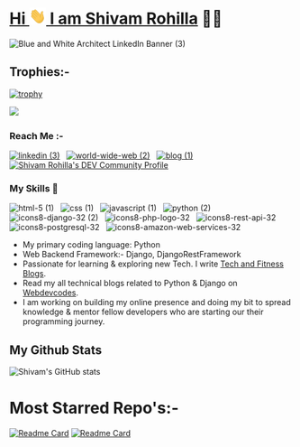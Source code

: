 # [Hi <img src="https://raw.githubusercontent.com/ABSphreak/ABSphreak/master/gifs/Hi.gif" width="30px" style="max-width: 100%; user-select: auto;"> I am Shivam Rohilla](https://www.highlifedoor.com/) :man_technologist:

![Blue and White Architect LinkedIn Banner (3)](https://user-images.githubusercontent.com/59178005/120303534-8e46b100-c2ec-11eb-91ac-6b48e6c5cece.png)

## Trophies:-
[![trophy](https://github-profile-trophy.vercel.app/?username=ShivamRohilllaa&theme=onedark)](https://github.com/ryo-ma/github-profile-trophy)

![](https://komarev.com/ghpvc/?username=ShivamRohilllaa&color=blueviolet)

### Reach Me :-
[![linkedin (3)](https://user-images.githubusercontent.com/59178005/120276459-5598de80-c2d0-11eb-866b-5d3edc680206.png)](https://www.linkedin.com/in/shivamrohillaa/) &nbsp;  [![world-wide-web (2)](https://user-images.githubusercontent.com/59178005/120277162-54b47c80-c2d1-11eb-89ae-fb08e2f0146c.png)](https://shivamrohilla.herokuapp.com/) &nbsp;  [![blog (1)](https://user-images.githubusercontent.com/59178005/120277587-ddcbb380-c2d1-11eb-8c0b-db6446e9d38b.png)](https://webdevcodes.com/) &nbsp; <a href="https://dev.to/shivamrohilllaa">
  <img src="https://d2fltix0v2e0sb.cloudfront.net/dev-badge.svg" alt="Shivam Rohilla's DEV Community Profile" height="30" width="30">
</a>

### My Skills 🧰

![html-5 (1)](https://user-images.githubusercontent.com/59178005/120279529-3308c480-c2d4-11eb-866c-605f147c474a.png) &nbsp;    ![css (1)](https://user-images.githubusercontent.com/59178005/120279542-3603b500-c2d4-11eb-8121-b870b4034fe5.png)  &nbsp;   ![javascript (1)](https://user-images.githubusercontent.com/59178005/120279558-38fea580-c2d4-11eb-8105-882ab63672ff.png)  &nbsp;  ![python (2)](https://user-images.githubusercontent.com/59178005/120279573-3bf99600-c2d4-11eb-94b9-ea3ce8a93a26.png) &nbsp;  ![icons8-django-32 (2)](https://user-images.githubusercontent.com/59178005/120279586-4025b380-c2d4-11eb-85e4-918eaa313789.png)  &nbsp;  ![icons8-php-logo-32](https://user-images.githubusercontent.com/59178005/120279623-49af1b80-c2d4-11eb-9b96-c69a11c3136a.png) &nbsp;   ![icons8-rest-api-32](https://user-images.githubusercontent.com/59178005/120279628-4c117580-c2d4-11eb-94c7-39a8332dccbc.png)  &nbsp;  ![icons8-postgresql-32](https://user-images.githubusercontent.com/59178005/120279644-4e73cf80-c2d4-11eb-8c60-2705698ce5a9.png)  &nbsp; ![icons8-amazon-web-services-32](https://user-images.githubusercontent.com/59178005/120279696-621f3600-c2d4-11eb-9e4d-433b9d5a42fe.png)

- My primary coding language: Python
- Web Backend Framework:- Django, DjangoRestFramework
- Passionate for learning & exploring new Tech. I write [Tech and Fitness Blogs](https://www.highlifedoor.com/).
- Read my all technical blogs related to Python & Django on [Webdevcodes](https://webdevcodes.com/).  
- I am working on building my online presence and doing my bit to spread knowledge & mentor fellow developers who are starting our their programming journey.

## My Github Stats
![Shivam's GitHub stats](https://github-readme-stats.vercel.app/api?username=ShivamRohilllaa&show_icons=true&theme=radical)


# Most Starred Repo's:-

[![Readme Card](https://github-readme-stats.vercel.app/api/pin/?username=ShivamRohilllaa&repo=E-learning-Django-)](https://github.com/ShivamRohilllaa/E-learning-Django-) [![Readme Card](https://github-readme-stats.vercel.app/api/pin/?username=ShivamRohilllaa&repo=tshirt-store)](https://github.com/ShivamRohilllaa/tshirt-store)



